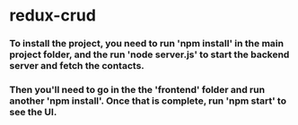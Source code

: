# redux-crud

### To install the project, you need to run 'npm install' in the main project folder, and the run 'node server.js' to start the backend server and fetch the contacts.


### Then you'll need to go in the the 'frontend' folder and run another 'npm install'. Once that is complete, run 'npm start' to see the UI.